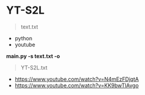 # YT-S2L
>text.txt
- python
- youtube

**main.py -s text.txt -o**

>YT-S2L.txt
- https://www.youtube.com/watch?v=N4mEzFDjqtA
- https://www.youtube.com/watch?v=KK9bwTlAvgo

